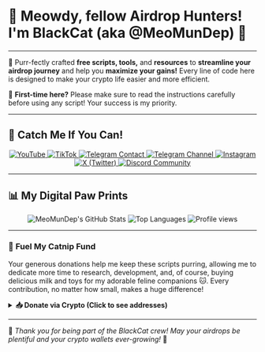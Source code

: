# 👋 Meowdy, fellow Airdrop Hunters! I'm BlackCat (aka @MeoMunDep) 🐾

---

🚀 Purr-fectly crafted **free scripts, tools,** and **resources** to **streamline your airdrop journey** and help you **maximize your gains!** Every line of code here is designed to make your crypto life easier and more efficient.

📌 **First-time here?** Please make sure to read the instructions carefully before using any script! Your success is my priority.

---

## 📲 **Catch Me If You Can!**

<p align="center">
  <a href="https://www.youtube.com/@keoairdropfreene" target="_blank">
    <img src="https://img.shields.io/badge/YouTube-Subscribe-red?style=for-the-badge&logo=youtube&logoColor=white" alt="YouTube">
  </a>
  <a href="https://www.tiktok.com/@meomundep" target="_blank">
    <img src="https://img.shields.io/badge/TikTok-%40meomundep-black?style=for-the-badge&logo=tiktok&logoColor=white" alt="TikTok">
  </a>
  <a href="https://t.me/MeoMunDep" target="_blank">
    <img src="https://img.shields.io/badge/Telegram-MeoMunDep-blue?style=for-the-badge&logo=telegram&logoColor=white" alt="Telegram Contact">
  </a>
  <a href="https://t.me/keoairdropfreene" target="_blank">
    <img src="https://img.shields.io/badge/Telegram%20Channel-AirdropScript-blue?style=for-the-badge&logo=telegram&logoColor=white" alt="Telegram Channel">
  </a>
  <a href="https://www.instagram.com/meom.undep/" target="_blank">
    <img src="https://img.shields.io/badge/Instagram-%40meomundep-purple?style=for-the-badge&logo=instagram&logoColor=white" alt="Instagram">
  </a>
  <a href="https://x.com/Meomundep" target="_blank">
    <img src="https://img.shields.io/badge/X-Follow%20Me-black?style=for-the-badge&logo=x&logoColor=white" alt="X (Twitter)">
  </a>
  <a href="https://discord.gg/5aHuaGdu" target="_blank">
    <img src="https://img.shields.io/badge/Discord-Join%20Our%20Den-7289DA?style=for-the-badge&logo=discord&logoColor=white" alt="Discord Community">
  </a>
</p>

---

## 📊 **My Digital Paw Prints**

<p align="center">
  <img src="https://github-readme-stats.vercel.app/api?username=MeoMunDep&show_icons=true&theme=dark&hide_border=true&card_width=490" alt="MeoMunDep's GitHub Stats"/>
  <img src="https://github-readme-stats.vercel.app/api/top-langs/?username=MeoMunDep&layout=compact&theme=dark&hide_border=true&card_width=490" alt="Top Languages"/>
  <img src="https://komarev.com/ghpvc/?username=MeoMunDep&label=PROFILE+VIEWS&color=blueviolet&style=social" alt="Profile views"/>
</p>

---

### 💖 **Fuel My Catnip Fund**

Your generous donations help me keep these scripts purring, allowing me to dedicate more time to research, development, and, of course, buying delicious milk and toys for my adorable feline companions 🐱. Every contribution, no matter how small, makes a huge difference!

<details>
<summary><b>📥 Donate via Crypto (Click to see addresses)</b></summary>

| Cryptocurrency | Address                                                   |
| :------------- | :-------------------------------------------------------- |
| **BTC** | `31oPBVBFR8WpVdRJD3ssE3J3XFWYiLdbpq`                      |
| **TRON** | `TE8UJ8PDtomioXgTNmV93j3zj4WpSxQPJk`                      |
| **SOL** | `9sDgCRmWSjXNKj6hGZ9iCQPTac6XP6F1RxnkztWfc4Js`            |
| **TON** | `UQCri3sqv93a6jM87DLCjXZSIEgyqgumIH7U75p_EhWszvwy`        |
| **SUI** | `0xe1ce1ff28b88078ad9e9d97a395307e5689a944d00aa2a899fd82c73c531b5b1` |
| **VENOM** | `0:e96fe6b5a1bf6768f2d0ece1f4e2dd1c171ad79b728aabf53fb3ea983bb9eafe` |
| **CASPER** | `02030605510a7044a0edcaed5af021562710c940f22bcc533d3f5f120f29cf4b6e21` |

⚠️ **Important Security Paw-trol:** Always double-check wallet addresses before sending any funds. Better safe than sorry!

</details>

---

🐾 *Thank you for being part of the BlackCat crew! May your airdrops be plentiful and your crypto wallets ever-growing!* 🚀
